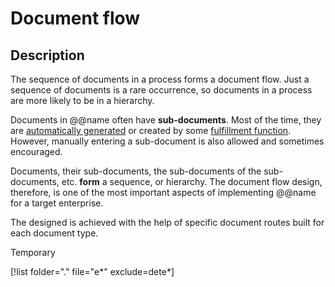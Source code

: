 # Document flow

## Description

The sequence of documents in a process forms a document flow. Just a sequence of documents is a rare occurrence, so documents in a process are more likely to be in a hierarchy.

Documents in @@name often have **sub-documents**. Most of the time, they are [automatically generated](https://docs.erp.net/tech/advanced/documents/generation.html) or created by some [fulfillment function](https://docs.erp.net/tech/advanced/documents/fulfillment.html). However, manually entering a sub-document is also allowed and sometimes encouraged.

Documents, their sub-documents, the sub-documents of the sub-documents, etc. **form** a sequence, or hierarchy. The document flow design, therefore, is one of the most important aspects of implementing @@name for a target enterprise.

The designed is achieved with the help of specific document routes built for each document type.

Temporary

[!list folder="." file="e*" exclude=dete*]
